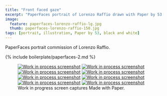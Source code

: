 ```yaml
---
title: "Front faced gaze"
excerpt: "PaperFaces portrait of Lorenzo Raffio drawn with Paper by 53 on an iPad."
image: 
  feature: paperfaces-lorenzo-raffio-lg.jpg
  thumb: paperfaces-lorenzo-raffio-150.jpg
tags: [portrait, illustration, Paper by 53, black and white]
---
```


PaperFaces portrait commission of Lorenzo Raffio.

{% include boilerplate/paperfaces-2.md %}

<figure class="third">
  <a href="{{ site.url }}/assets/images/paperfaces-lorenzo-raffio-process-1-lg.jpg"><img src="{{ site.url }}/assets/images/paperfaces-lorenzo-raffio-process-1-600.jpg" alt="Work in process screenshot"></a>
  <a href="{{ site.url }}/assets/images/paperfaces-lorenzo-raffio-process-2-lg.jpg"><img src="{{ site.url }}/assets/images/paperfaces-lorenzo-raffio-process-2-600.jpg" alt="Work in process screenshot"></a>
  <a href="{{ site.url }}/assets/images/paperfaces-lorenzo-raffio-process-3-lg.jpg"><img src="{{ site.url }}/assets/images/paperfaces-lorenzo-raffio-process-3-600.jpg" alt="Work in process screenshot"></a>
  <a href="{{ site.url }}/assets/images/paperfaces-lorenzo-raffio-process-4-lg.jpg"><img src="{{ site.url }}/assets/images/paperfaces-lorenzo-raffio-process-4-600.jpg" alt="Work in process screenshot"></a>
  <a href="{{ site.url }}/assets/images/paperfaces-lorenzo-raffio-process-5-lg.jpg"><img src="{{ site.url }}/assets/images/paperfaces-lorenzo-raffio-process-5-600.jpg" alt="Work in process screenshot"></a>
  <a href="{{ site.url }}/assets/images/paperfaces-lorenzo-raffio-process-6-lg.jpg"><img src="{{ site.url }}/assets/images/paperfaces-lorenzo-raffio-process-6-600.jpg" alt="Work in process screenshot"></a>
  <a href="{{ site.url }}/assets/images/paperfaces-lorenzo-raffio-process-7-lg.jpg"><img src="{{ site.url }}/assets/images/paperfaces-lorenzo-raffio-process-7-600.jpg" alt="Work in process screenshot"></a>
  <a href="{{ site.url }}/assets/images/paperfaces-lorenzo-raffio-process-8-lg.jpg"><img src="{{ site.url }}/assets/images/paperfaces-lorenzo-raffio-process-8-600.jpg" alt="Work in process screenshot"></a>
  <figcaption>Work in progress screen captures Made with Paper.</figcaption>
</figure>